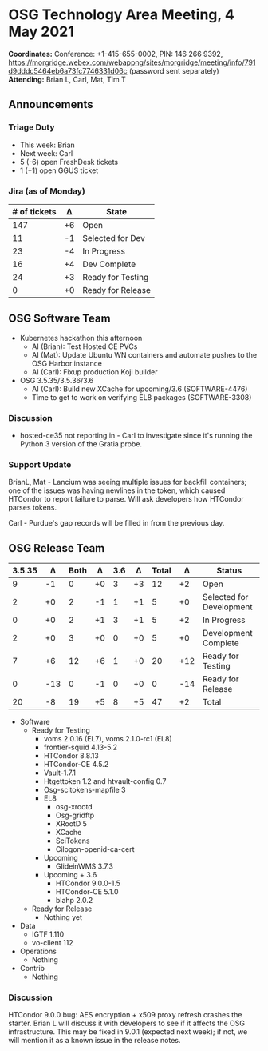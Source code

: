 # OSG Technology Area Meeting,  4 May 2021

**Coordinates:** Conference: +1-415-655-0002, PIN: 146 266 9392, <https://morgridge.webex.com/webappng/sites/morgridge/meeting/info/791d9dddc5464eb6a73fc7746331d06c> (password sent separately)  
**Attending:**  Brian L, Carl, Mat, Tim T


## Announcements


### Triage Duty

-   This week: Brian
-   Next week: Carl
-   5 (-6) open FreshDesk tickets
-   1 (+1) open GGUS ticket


### Jira (as of Monday)

| # of tickets | &Delta; | State             |
|------------ |------- |----------------- |
| 147          | +6      | Open              |
| 11           | -1      | Selected for Dev  |
| 23           | -4      | In Progress       |
| 16           | +4      | Dev Complete      |
| 24           | +3      | Ready for Testing |
| 0            | +0      | Ready for Release |


## OSG Software Team

-   Kubernetes hackathon this afternoon  
    -   AI (Brian): Test Hosted CE PVCs
    -   AI (Mat): Update Ubuntu WN containers and automate pushes to the OSG Harbor instance
    -   AI (Carl): Fixup production Koji builder
-   OSG 3.5.35/3.5.36/3.6  
    -   AI (Carl): Build new XCache for upcoming/3.6 (SOFTWARE-4476)
    -   Time to get to work on verifying EL8 packages (SOFTWARE-3308)


### Discussion

-   hosted-ce35 not reporting in - Carl to investigate since it's running the Python 3 version of the Gratia probe.


### Support Update

BrianL, Mat - Lancium was seeing multiple issues for backfill containers; one of the issues was having newlines in the token, which caused HTCondor to report failure to parse.
  Will ask developers how HTCondor parses tokens.

Carl - Purdue's gap records will be filled in from the previous day.

## OSG Release Team

| 3.5.35 | &Delta; | Both | &Delta; | 3.6 | &Delta; | Total | &Delta; | Status                   |
| ------ | ------- | ---- | ------- | --- | ------- | ----- | ------- | ------------------------ |
| 9      | -1      | 0    | +0      | 3   | +3      | 12    | +2      | Open                     |
| 2      | +0      | 2    | -1      | 1   | +1      | 5     | +0      | Selected for Development |
| 0      | +0      | 2    | +1      | 3   | +1      | 5     | +2      | In Progress              |
| 2      | +0      | 3    | +0      | 0   | +0      | 5     | +0      | Development Complete     |
| 7      | +6      | 12   | +6      | 1   | +0      | 20    | +12     | Ready for Testing        |
| 0      | -13     | 0    | -1      | 0   | +0      | 0     | -14     | Ready for Release        |
| 20     | -8      | 19   | +5      | 8   | +5      | 47    | +2      | Total                    |

-   Software  
    -   Ready for Testing  
        -   voms 2.0.16 (EL7), voms 2.1.0-rc1 (EL8)
        -   frontier-squid 4.13-5.2
        -   HTCondor 8.8.13
        -   HTCondor-CE 4.5.2
        -   Vault-1.7.1
        -   Htgettoken 1.2 and htvault-config 0.7
        -   Osg-scitokens-mapfile 3
        -   EL8
            -   osg-xrootd
            -   Osg-gridftp
            -   XRootD 5
            -   XCache
            -   SciTokens
            -   Cilogon-openid-ca-cert
        -   Upcoming
            -   GlideinWMS 3.7.3
        -   Upcoming + 3.6
            -   HTCondor 9.0.0-1.5
            -   HTCondor-CE 5.1.0
            -   blahp 2.0.2
    -   Ready for Release  
        -   Nothing yet
-   Data  
    -   IGTF 1.110
    -   vo-client 112
-   Operations  
    -   Nothing
-   Contrib  
    -   Nothing


### Discussion

HTCondor 9.0.0 bug: AES encryption + x509 proxy refresh crashes the starter.
Brian L will discuss it with developers to see if it affects the OSG infrastructure.
This may be fixed in 9.0.1 (expected next week);
if not, we will mention it as a known issue in the release notes.
